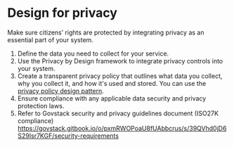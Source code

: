 # Design for privacy

Make sure citizens’ rights are protected by integrating privacy as an essential part of your system.

1. Define the data you need to collect for your service.
2. Use the Privacy by Design framework to integrate privacy controls into your system.
3. Create a transparent privacy policy that outlines what data you collect, why you collect it, and how it's used and stored. You can use the [privacy policy design pattern](https://govstack.gitbook.io/o/pxmRWOPoaU8fUAbbcrus/s/Xygp83qW0E147CCaqsI0/\~/changes/87/service-patterns/design-patterns/privacy-policy).
4. Ensure compliance with any applicable data security and privacy protection laws.
5. Refer to Govstack security and privacy guidelines document (ISO27K compliance) [https://](http://127.0.0.1:5000/s/39QVhd0jD6S29Isr7KGF/security-requirements)[govstack.gitbook.io/o/pxmRWOPoaU8fUAbbcrus/s/39QVhd0jD6S29Isr7KGF/security-requirements](https://govstack.gitbook.io/o/pxmRWOPoaU8fUAbbcrus/s/39QVhd0jD6S29Isr7KGF/security-requirements)

